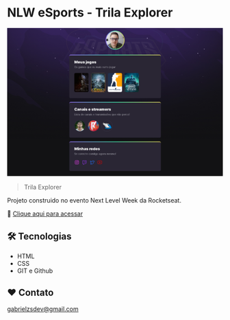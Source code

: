 # NLW eSports - Trila Explorer

![preview](./.github/preview.png)

> Trila Explorer

Projeto construido no evento Next Level Week da Rocketseat.

🔗 [Clique aqui para acessar](https://gabrielzacariassoler.github.io/nlw-esports-explorer/)

## 🛠️ Tecnologias

- HTML
- CSS
- GIT e Github

## ❤️ Contato

gabrielzsdev@gmail.com

